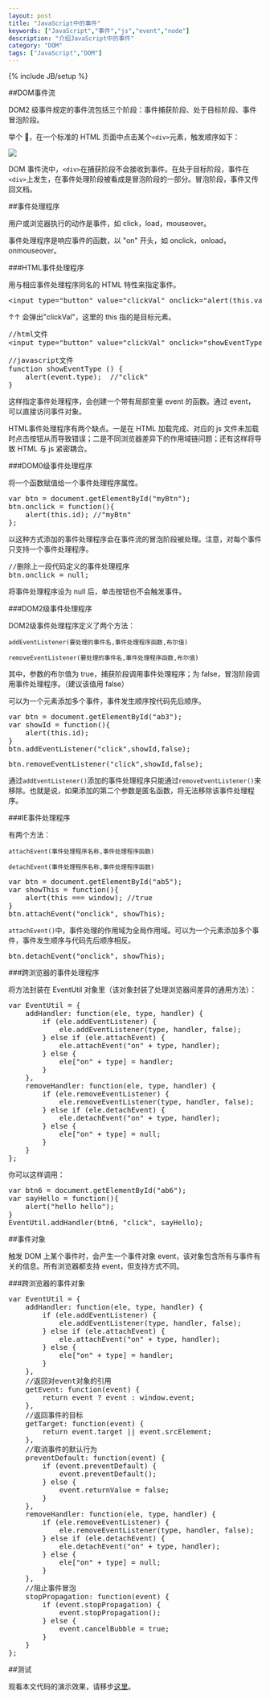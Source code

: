 ```yaml
---
layout: post
title: "JavaScript中的事件"
keywords: ["JavaScript","事件","js","event","node"]
description: "介绍JavaScript中的事件"
category: "DOM"
tags: ["JavaScript","DOM"]
---
```

{% include JB/setup %}

##DOM事件流

DOM2 级事件规定的事件流包括三个阶段：事件捕获阶段、处于目标阶段、事件冒泡阶段。

举个 🌰，在一个标准的 HTML 页面中点击某个`<div>`元素，触发顺序如下：

![](http://cdn.saymagic.cn/o_1aq1ehll1r6t1ejsnoh10a51de09.jpeg)

DOM 事件流中，`<div>`在捕获阶段不会接收到事件。在处于目标阶段，事件在`<div>`上发生，在事件处理阶段被看成是冒泡阶段的一部分。冒泡阶段，事件又传回文档。

##事件处理程序

用户或浏览器执行的动作是事件，如 click，load，mouseover。

事件处理程序是响应事件的函数，以 "on" 开头，如 onclick，onload，onmouseover。

###HTML事件处理程序

用与相应事件处理程序同名的 HTML 特性来指定事件。

<pre>
&lt;input type="button" value="clickVal" onclick="alert(this.value)"/>
</pre>

↑↑ 会弹出"clickVal"，这里的 this 指的是目标元素。

<pre>
//html文件
&lt;input type="button" value="clickVal" onclick="showEventType ()"/>

//javascript文件
function showEventType () {
    alert(event.type);	//"click"
}
</pre>

这样指定事件处理程序，会创建一个带有局部变量 event 的函数。通过 event，可以直接访问事件对象。

HTML事件处理程序有两个缺点。一是在 HTML 加载完成、对应的 js 文件未加载时点击按钮从而导致错误；二是不同浏览器差异下的作用域链问题；还有这样将导致 HTML 与 js 紧密耦合。

###DOM0级事件处理程序

将一个函数赋值给一个事件处理程序属性。

<pre>
var btn = document.getElementById("myBtn");
btn.onclick = function(){
    alert(this.id);	//"myBtn"
};
</pre>

以这种方式添加的事件处理程序会在事件流的冒泡阶段被处理。注意，对每个事件只支持一个事件处理程序。

<pre>
//删除上一段代码定义的事件处理程序
btn.onclick = null;
</pre>

将事件处理程序设为 null 后，单击按钮也不会触发事件。

###DOM2级事件处理程序

DOM2级事件处理程序定义了两个方法：

`addEventListener(要处理的事件名,事件处理程序函数,布尔值)`

`removeEventListener(要处理的事件名,事件处理程序函数,布尔值)`

其中，参数的布尔值为 true，捕获阶段调用事件处理程序；为 false，冒泡阶段调用事件处理程序。（建议该值用 false）

可以为一个元素添加多个事件，事件发生顺序按代码先后顺序。

<pre>
var btn = document.getElementById("ab3");
var showId = function(){
    alert(this.id);
}
btn.addEventListener("click",showId,false);
</pre>

<pre>
btn.removeEventListener("click",showId,false);
</pre>

通过`addEventListener()`添加的事件处理程序只能通过`removeEventListener()`来移除。也就是说，如果添加的第二个参数是匿名函数，将无法移除该事件处理程序。

###IE事件处理程序

有两个方法：

`attachEvent(事件处理程序名称,事件处理程序函数)`

`detachEvent(事件处理程序名称,事件处理程序函数)`

<pre>
var btn = document.getElementById("ab5");
var showThis = function(){
    alert(this === window);	//true
}
btn.attachEvent("onclick", showThis);
</pre>

`attachEvent()`中，事件处理的作用域为全局作用域。可以为一个元素添加多个事件，事件发生顺序与代码先后顺序相反。

<pre>
btn.detachEvent("onclick", showThis);
</pre>

###跨浏览器的事件处理程序

将方法封装在 EventUtil 对象里（该对象封装了处理浏览器间差异的通用方法）：

<pre>
var EventUtil = {
    addHandler: function(ele, type, handler) {
        if (ele.addEventListener) {
            ele.addEventListener(type, handler, false);
        } else if (ele.attachEvent) {
            ele.attachEvent("on" + type, handler);
        } else {
            ele["on" + type] = handler;
        }
    },
    removeHandler: function(ele, type, handler) {
        if (ele.removeEventListener) {
            ele.removeEventListener(type, handler, false);
        } else if (ele.detachEvent) {
            ele.detachEvent("on" + type, handler);
        } else {
            ele["on" + type] = null;
        }
    }
};
</pre>

你可以这样调用：

<pre>
var btn6 = document.getElementById("ab6");
var sayHello = function(){
    alert("hello hello");
}
EventUtil.addHandler(btn6, "click", sayHello);
</pre>

##事件对象

触发 DOM 上某个事件时，会产生一个事件对象 event，该对象包含所有与事件有关的信息。所有浏览器都支持 event，但支持方式不同。

###跨浏览器的事件对象

<pre>
var EventUtil = {
    addHandler: function(ele, type, handler) {
        if (ele.addEventListener) {
            ele.addEventListener(type, handler, false);
        } else if (ele.attachEvent) {
            ele.attachEvent("on" + type, handler);
        } else {
            ele["on" + type] = handler;
        }
    },
    //返回对event对象的引用
    getEvent: function(event) {
        return event ? event : window.event;
    },
    //返回事件的目标
    getTarget: function(event) {
        return event.target || event.srcElement;
    },
    //取消事件的默认行为
    preventDefault: function(event) {
        if (event.preventDefault) {
            event.preventDefault();
        } else {
            event.returnValue = false;
        }
    },
    removeHandler: function(ele, type, handler) {
        if (ele.removeEventListener) {
            ele.removeEventListener(type, handler, false);
        } else if (ele.detachEvent) {
            ele.detachEvent("on" + type, handler);
        } else {
            ele["on" + type] = null;
        }
    },
    //阻止事件冒泡
    stopPropagation: function(event) {
        if (event.stopPropagation) {
            event.stopPropagation();
        } else {
            event.cancelBubble = true;
        }
    }
};
</pre>

##测试

观看本文代码的演示效果，请移步[这里](http://blog.hardworking.top/example/event/)。